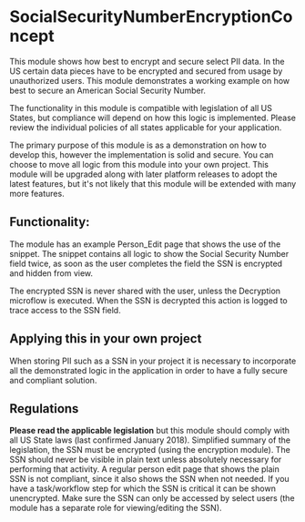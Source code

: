 # SocialSecurityNumberEncryptionConcept

This module shows how best to encrypt and secure select PII data. In the US certain data pieces have to be encrypted and secured from usage by unauthorized users. This module demonstrates a working example on how best to secure an American Social Security Number. 

The functionality in this module is compatible with legislation of all US States, but compliance will depend on how this logic is implemented. Please review the individual policies of all states applicable for your application.


The primary purpose of this module is as a demonstration on how to develop this, however the implementation is solid and secure. You can choose to move all logic from this module into your own project. This module will be upgraded along with later platform releases to adopt the latest features, but it's not likely that this module will be extended with many more features.

## Functionality:
The module has an example Person_Edit page that shows the use of the snippet. 
The snippet contains all logic to show the Social Security Number field twice, as soon as the user completes the field the SSN is encrypted and hidden from view.

The encrypted SSN is never shared with the user, unless the Decryption microflow is executed. When the SSN is decrypted this action is logged to trace access to the SSN field. 

## Applying this in your own project
When storing PII such as a SSN in your project it is necessary to incorporate all the demonstrated logic in the application in order to have a fully secure and compliant solution. 


## Regulations
**Please read the applicable legislation** but this module should comply with all US State laws (last confirmed January 2018). 
Simplified summary of the legislation, the SSN must be encrypted (using the encryption module). The SSN should never be visible in plain text unless absolutely necessary for performing that activity. A regular person edit page that shows the plain SSN is not compliant, since it also shows the SSN when not needed. If you have a task/workflow step for which the SSN is critical it can be shown unencrypted. 
Make sure the SSN can only be accessed by select users (the module has a separate role for viewing/editing the SSN). 
